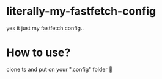 # literally-my-fastfetch-config

yes it just my fastfetch config..

# How to use?
clone ts and put on your ".config" folder 🥀
